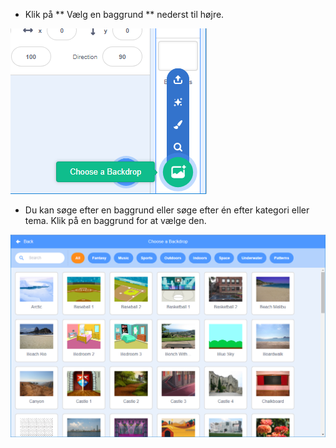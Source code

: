 + Klik på ** Vælg en baggrund ** nederst til højre.

![skærmbillede](images/stage-choose.png)

+ Du kan søge efter en baggrund eller søge efter én efter kategori eller tema. Klik på en baggrund for at vælge den.

![skærmbillede](images/backdrop.png)